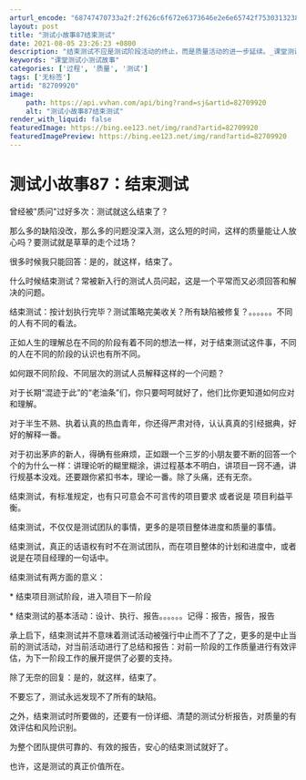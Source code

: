 ```yaml
---
arturl_encode: "68747470733a2f:2f626c6f672e6373646e2e6e65742f75303132383431333532:2f61727469636c652f64657461696c732f3832373039393230"
layout: post
title: "测试小故事87结束测试"
date: 2021-08-05 23:26:23 +0800
description: "结束测试不应是测试阶段活动的终止，而是质量活动的进一步延续。_课堂测试小测试故事"
keywords: "课堂测试小测试故事"
categories: ['过程', '质量', '测试']
tags: ['无标签']
artid: "82709920"
image:
    path: https://api.vvhan.com/api/bing?rand=sj&artid=82709920
    alt: "测试小故事87结束测试"
render_with_liquid: false
featuredImage: https://bing.ee123.net/img/rand?artid=82709920
featuredImagePreview: https://bing.ee123.net/img/rand?artid=82709920
---
```


# 测试小故事87：结束测试

曾经被"质问"过好多次：测试就这么结束了？

那么多的缺陷没改，那么多的问题没深入测，这么短的时间，这样的质量能让人放心吗？要测试就是草草的走个过场？

很多时候我只能回答：是的，就这样，结束了。

什么时候结束测试？常被新入行的测试人员问起，这是一个平常而又必须回答和解决的问题。

结束测试：按计划执行完毕？测试策略完美收关？所有缺陷被修复？。。。。。。不同的人有不同的看法。

正如人生的理解总在不同的阶段有着不同的想法一样，对于结束测试这件事，不同的人在不同的阶段的认识也有所不同。

如何跟不同阶段、不同层次的测试人员解释这样的一个问题？

对于长期“混迹于此”的“老油条”们，你只要呵呵就好了，他们比你更知道如何应对和理解。

对于半生不熟、执着认真的热血青年，你还得严肃对待，认认真真的引经据典，好好的解释一番。

对于初出茅庐的新人，得确有些麻烦，正如跟一个三岁的小朋友要不断的回答一个个的为什么一样：讲理论听的糊里糊涂，讲过程基本不明白，讲项目一窍不通，讲行规基本没戏。还要跟你紧扣书本，理论一番。除了头痛，还有无奈。

结束测试，有标准规定，也有只可意会不可言传的项目要求 或者说是 项目利益平衡。

结束测试，不仅仅是测试团队的事情，更多的是项目整体进度和质量的事情。

结束测试，真正的话语权有时不在测试团队，而在项目整体的计划和进度中，或者说是在项目经理的一句话中。

结束测试有两方面的意义：

\* 结束项目测试阶段，进入项目下一阶段

\* 结束测试的基本活动：设计、执行、报告。。。。。。记得：报告，报告，报告

承上启下，结束测试并不意味着测试活动被强行中止而不了了之，更多的是中止当前的测试活动，对当前活动进行了总结和报告：对前一阶段的工作质量进行有效评估，为下一阶段工作的展开提供了必要的支持。

除了无奈的回复：是的，就这样，结束了。

不要忘了，测试永远发现不了所有的缺陷。

之外，结束测试时所要做的，还要有一份详细、清楚的测试分析报告，对质量的有效评估和风险识别。

为整个团队提供可靠的、有效的报告，安心的结束测试就好了。

也许，这是测试的真正价值所在。